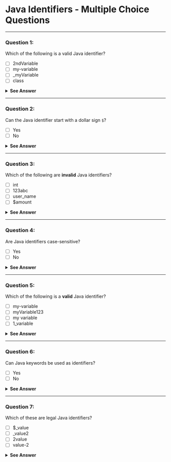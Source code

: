 # Java Identifiers - Multiple Choice Questions

---

### Question 1:  
Which of the following is a valid Java identifier?

- [ ] 2ndVariable  
- [ ] my-variable  
- [ ] _myVariable  
- [ ] class  

<details>
  <summary><strong>See Answer</strong></summary>

✅ **Answer:** `_myVariable`  
Java identifiers can start with letters, underscore `_`, or dollar sign `$`, but cannot start with a digit or be a keyword like `class`.

</details>

---

### Question 2:  
Can the Java identifier start with a dollar sign `$`?

- [ ] Yes  
- [ ] No  

<details>
  <summary><strong>See Answer</strong></summary>

✅ **Answer:** Yes  
Identifiers can start with `$`, though it is not commonly used unless generated by tools.

</details>

---

### Question 3:  
Which of the following are **invalid** Java identifiers?

- [ ] int  
- [ ] 123abc  
- [ ] user_name  
- [ ] $amount  

<details>
  <summary><strong>See Answer</strong></summary>

✅ **Answer:**  
- `int` is a reserved keyword.  
- `123abc` starts with a digit.  
Both are invalid identifiers.

</details>

---

### Question 4:  
Are Java identifiers case-sensitive?

- [ ] Yes  
- [ ] No  

<details>
  <summary><strong>See Answer</strong></summary>

✅ **Answer:** Yes  
`Variable` and `variable` are different identifiers.

</details>

---

### Question 5:  
Which of the following is a **valid** Java identifier?

- [ ] my-variable  
- [ ] myVariable123  
- [ ] my variable  
- [ ] 1_variable  

<details>
  <summary><strong>See Answer</strong></summary>

✅ **Answer:** `myVariable123` is valid.  
Identifiers cannot contain hyphens or spaces and cannot start with digits.

</details>

---

### Question 6:  
Can Java keywords be used as identifiers?

- [ ] Yes  
- [ ] No  

<details>
  <summary><strong>See Answer</strong></summary>

✅ **Answer:** No  
Keywords like `class`, `int`, `public` cannot be used as identifiers.

</details>

---

### Question 7:  
Which of these are legal Java identifiers?

- [ ] $_value  
- [ ] _value2  
- [ ] 2value  
- [ ] value-2  

<details>
  <summary><strong>See Answer</strong></summary>

✅ **Answer:**  
`$_value` and `_value2` are legal.  
`2value` starts with a digit, and `value-2` contains a hyphen, which is illegal.

</details>
